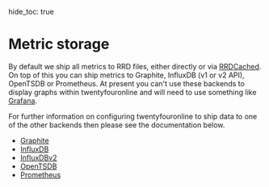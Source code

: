 hide_toc: true

# Metric storage

By default we ship all metrics to RRD files, either directly or via
[RRDCached](RRDCached.md). On top of this  you can ship metrics to
Graphite, InfluxDB (v1 or v2 API), OpenTSDB or Prometheus. At present you can't use
these backends to display graphs within twentyfouronline and will need to use
something like [Grafana](https://grafana.com/).

For further information on configuring twentyfouronline to ship data to one of
the other backends then please see the documentation below.

- [Graphite](metrics/Graphite.md)
- [InfluxDB](metrics/InfluxDB.md)
- [InfluxDBv2](metrics/InfluxDBv2.md)
- [OpenTSDB](metrics/OpenTSDB.md)
- [Prometheus](metrics/Prometheus.md)




